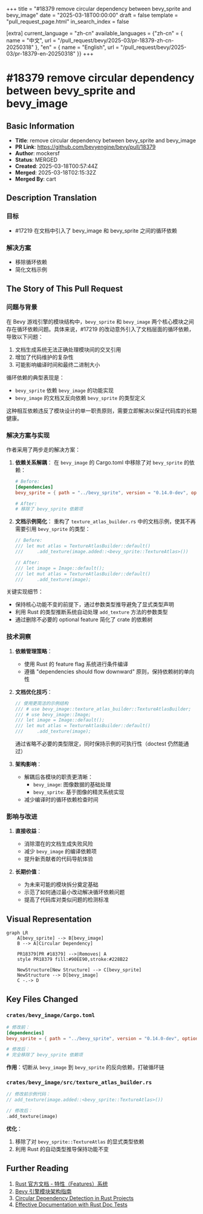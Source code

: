 +++
title = "#18379 remove circular dependency between bevy_sprite and bevy_image"
date = "2025-03-18T00:00:00"
draft = false
template = "pull_request_page.html"
in_search_index = false

[extra]
current_language = "zh-cn"
available_languages = {"zh-cn" = { name = "中文", url = "/pull_request/bevy/2025-03/pr-18379-zh-cn-20250318" }, "en" = { name = "English", url = "/pull_request/bevy/2025-03/pr-18379-en-20250318" }}
+++

# #18379 remove circular dependency between bevy_sprite and bevy_image

## Basic Information
- **Title**: remove circular dependency between bevy_sprite and bevy_image
- **PR Link**: https://github.com/bevyengine/bevy/pull/18379
- **Author**: mockersf
- **Status**: MERGED
- **Created**: 2025-03-18T00:57:44Z
- **Merged**: 2025-03-18T02:15:32Z
- **Merged By**: cart

## Description Translation
### 目标
- #17219 在文档中引入了 bevy_image 和 bevy_sprite 之间的循环依赖

### 解决方案
- 移除循环依赖
- 简化文档示例

## The Story of This Pull Request

### 问题与背景
在 Bevy 游戏引擎的模块结构中，`bevy_sprite` 和 `bevy_image` 两个核心模块之间存在循环依赖问题。具体来说，#17219 的改动意外引入了文档层面的循环依赖，导致以下问题：

1. 文档生成系统无法正确处理模块间的交叉引用
2. 增加了代码维护的复杂性
3. 可能影响编译时间和最终二进制大小

循环依赖的典型表现是：
- `bevy_sprite` 依赖 `bevy_image` 的功能实现
- `bevy_image` 的文档又反向依赖 `bevy_sprite` 的类型定义

这种相互依赖违反了模块设计的单一职责原则，需要立即解决以保证代码库的长期健康。

### 解决方案与实现
作者采用了两步走的解决方案：

1. **依赖关系解耦**：
   在 `bevy_image` 的 Cargo.toml 中移除了对 `bevy_sprite` 的依赖：
   ```toml
   # Before:
   [dependencies]
   bevy_sprite = { path = "../bevy_sprite", version = "0.14.0-dev", optional = true }
   
   # After:
   # 移除了 bevy_sprite 依赖项
   ```

2. **文档示例简化**：
   重构了 `texture_atlas_builder.rs` 中的文档示例，使其不再需要引用 `bevy_sprite` 的类型：
   ```rust
   // Before:
   /// let mut atlas = TextureAtlasBuilder::default()
   ///     .add_texture(image.added::<bevy_sprite::TextureAtlas>())
   
   // After:
   /// let image = Image::default();
   /// let mut atlas = TextureAtlasBuilder::default()
   ///     .add_texture(image);
   ```

关键实现细节：
- 保持核心功能不变的前提下，通过参数类型推导避免了显式类型声明
- 利用 Rust 的类型推断系统自动处理 `add_texture` 方法的参数类型
- 通过删除不必要的 optional feature 简化了 crate 的依赖树

### 技术洞察
1. **依赖管理策略**：
   - 使用 Rust 的 feature flag 系统进行条件编译
   - 遵循 "dependencies should flow downward" 原则，保持依赖树的单向性

2. **文档优化技巧**：
   ```rust
   // 使用更简洁的示例结构
   /// # use bevy_image::texture_atlas_builder::TextureAtlasBuilder;
   /// # use bevy_image::Image;
   /// let image = Image::default();
   /// let mut atlas = TextureAtlasBuilder::default()
   ///     .add_texture(image);
   ```
   通过省略不必要的类型限定，同时保持示例的可执行性（doctest 仍然能通过）

3. **架构影响**：
   - 解耦后各模块的职责更清晰：
     - `bevy_image`: 图像数据的基础处理
     - `bevy_sprite`: 基于图像的精灵系统实现
   - 减少编译时的循环依赖检查时间

### 影响与改进
1. **直接收益**：
   - 消除潜在的文档生成失败风险
   - 减少 `bevy_image` 的编译依赖项
   - 提升新贡献者的代码导航体验

2. **长期价值**：
   - 为未来可能的模块拆分奠定基础
   - 示范了如何通过最小改动解决循环依赖问题
   - 提高了代码库对类似问题的检测标准

## Visual Representation

```mermaid
graph LR
    A[bevy_sprite] --> B[bevy_image]
    B --> A[Circular Dependency]
    
    PR18379[PR #18379] -->|Removes| A
    style PR18379 fill:#90EE90,stroke:#228B22

    NewStructure[New Structure] --> C[bevy_sprite]
    NewStructure --> D[bevy_image]
    C -.-> D
```

## Key Files Changed

### `crates/bevy_image/Cargo.toml`
```toml
# 修改前：
[dependencies]
bevy_sprite = { path = "../bevy_sprite", version = "0.14.0-dev", optional = true }

# 修改后：
# 完全移除了 bevy_sprite 依赖项
```
**作用**：切断从 `bevy_image` 到 `bevy_sprite` 的反向依赖，打破循环链

### `crates/bevy_image/src/texture_atlas_builder.rs`
```rust
// 修改前示例代码：
// add_texture(image.added::<bevy_sprite::TextureAtlas>())

// 修改后：
.add_texture(image)
```
**优化**：
1. 移除了对 `bevy_sprite::TextureAtlas` 的显式类型依赖
2. 利用 Rust 的自动类型推导保持功能不变

## Further Reading
1. [Rust 官方文档 - 特性（Features）系统](https://doc.rust-lang.org/cargo/reference/features.html)
2. [Bevy 引擎模块架构指南](https://bevyengine.org/learn/book/getting-started/ecs/)
3. [Circular Dependency Detection in Rust Projects](https://doc.rust-lang.org/cargo/reference/workspaces.html)
4. [Effective Documentation with Rust Doc Tests](https://doc.rust-lang.org/rustdoc/write-documentation/documentation-tests.html)